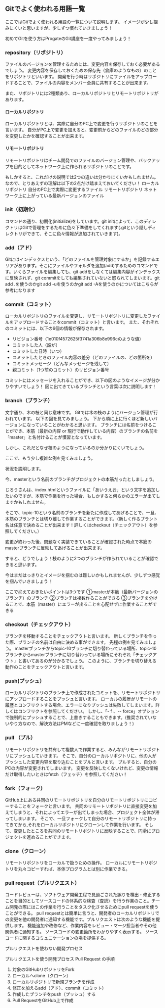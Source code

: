 ## Gitでよく使われる用語一覧
ここではGitでよく使われる用語の一覧について説明します。
イメージが少し掴みにくいと思いますが、少しずつ慣れていきましょう！

初めてGitを使う方はProgateのGit講座を一度やってみましょう！

### repository（リポジトリ）

ファイルのバージョンを管理するためには、変更内容を保存しておく必要があるでしょう。
変更内容を保存しておくための保存先（倉庫のようなもの）のことをリポジトリといいます。
開発を行う時はリポジトリにファイルをアップロードすることで、ファイルの内容をメンバー全員に共有することが出来ます。

また、リポジトリには2種類あり、ローカルリポジトリとリモートリポジトリがあります。

#### ローカルリポジトリ

ローカルリポジトリとは、実際に自分のPC上で変更を行うリポジトリのことを言います。
自分がPC上で変更を加えると、変更前からどのファイルのどの部分を変更したかを確認することが出来ます。



#### リモートリポジトリ

リモートリポジトリはチーム開発でのファイルのバージョン管理や、バックアップを目的としてネットワーク上に作られるリポジトリのことです。

もしかすると、これだけの説明では2つの違いは分かりにくいかもしれません。
なので、とりあえずの理解は以下の2点だけ踏まえておいてください！
ローカルリポジトリ
自分のPC上で実際に変更するファイル
リモートリポジトリ
ネットワーク上に上がっている最新バージョンのファイル
### init（初期化）
コマンドの通り、初期化(initialize)をしています。git initによって、このディレクトリはGitで管理をするために色々下準備をしてくれます(.gitという隠しディレクトリができて、そこに色々情報が追加されていきます)。
### add（アド）
Gitにはインデックスという、「どのファイルを管理対象にするか」を記録するエリアがあります。そこにファイルやフォルダを追加(add)するためのコマンドです。いくらファイルを編集しても、git addをしなくては編集内容がインデックスに反映されず、git commitをしても編集されていないと怒られてしまいます。git add .を使うのかgit add -uを使うのかgit add -Aを使うのかについてはこちらが参考になります
### commit（コミット）
ローカルリポジトリのファイルを変更し、リモートリポジトリに変更したファイルをアップロードすることをcommit（コミット）と言います。
また、それぞれのコミットには、以下の6個の情報が保存されます。
- リビジョン番号（1e010f4572625f3741a306b8e996cのような値）
- コミットした人（誰が）
- コミットした日時（いつ）
- コミットしたときのファイル内容の差分（どのファイルの、どの箇所を）
- コミットメッセージ（どんなメッセージを残して）
- 親コミット（1つ前のコミット）のリビジョン番号


コミットにはメッセージを入れることができ、以下の図のようなイメージが分かりやすいでしょう！
図に出てきているブランチという言葉は次に説明します！


### branch（ブランチ）
文字通り、木の枝と同じ意味です。
Gitでは木の枝のようにバージョン管理が行われています。
以下の図を見てみましょう。
下から順に上に行くほど新しいバージョンになっていることがわかると思います。
ブランチには名前をつけることができ、本筋（最新の内容 or 現行で動作している内容）のブランチの名前を「master」と名付けることが慣習となっています。

しかし、これだとなぜ枝のようになっているのか分かりにくいでしょう。

ここで、もう少し複雑な例を見てみましょう。

状況を説明します。

今、masterという名前のブランチがプロジェクトの本筋だったとしましょう。

じろうさんは、index.htmlというファイルに「あいうえお」という文字を追加したいのですが、本筋で作業を行った場合、もしかすると何らかのエラーが出てしますかもしれません。

そこで、topic-10という名前のブランチを新たに作成してあげることで、一旦、本筋のブランチとは切り離して作業することができます。（新しく作るブラント名は任意で決めることが出来ます！詳しくはcheckout（チェックアウト）を参照してください。）

変更が終わった後、問題なく実装できていることが確認された時点で本筋のmasterブランチに反映してあげることが出来ます。

すると、どうでしょう！枝のように2つのブランチが作られていることが確認できると思います。

今はまだはっきりとイメージを掴むのは難しいかもしれませんが、少しずつ感覚を掴んでいきましょう！

ここで抑えておきたいポイントは3つです
①masterが本筋（最新バージョンのブランチ）のブランチ
②ブランチは複数作ることができる
③ブランチを分けることで、本筋（master）にエラーが出ることを心配せずに作業することができる

### checkout（チェックアウト）
ブランチを移動することをチェックアウトと言います。
新しくブランチを作った際、ブランチの名前は自由に決める事ができます。
先程の例を見てみましょう。
masterブランチからtopic-10ブランチに切り替わっている場所、topic-10ブランチからmasterブランチに切り替わっている場所にそれぞれ「チェックアウト」と書いてあるのが分かるでしょう。
このように、ブランチを切り替える動作のことをチェックアウトと言います。

### push(プッシュ）
ローカルリポジトリのブランチ上で作成されたコミットを、リモートリポジトリにアップロードすることをプッシュと言います。
ローカルの履歴がリモートの履歴とコンフリクトする場合、エラーになりプッシュは失敗してしまいます。詳しくはコンフリクトを参照してください。
しかし、「- f 、-- force」オプションで強制的にプッシュすることで、上書きすることもできます。(推奨されていないやり方なので、解決方法はPMなどに一度確認を取りましょう！)
### pull （プル）
リモートリポジトリを共有して複数人で作業すると、みんながリモートリポジトリにプッシュしていきます。
そこで、自分のローカルリポジトリに、他の人がプッシュした変更内容を取り込むことをプルと言います。
プルすると、自分のPCの内容が変更されてしまいます。
変更を反映したくないけれど、変更の情報だけ取得したいときはfetch（フェッチ）を参照してください！
### fork（フォーク）
GitHub上にある共同のリモートリポジトリを自分のリモートリポジトリにコピーすることをフォークと言います。
共同のリモートリポジトリに直接変更を加えてしまうと、それによってエラーが出てしまった場合、プロジェクト全体が滞ってしまいます。
そこで、一旦フォークして自分のリモートリポジトリに持ってきてから,それをローカルリポジトリにクローンして作業を行います。
そして、変更したところを共同のリモートリポジトリに反映することで、円滑にプロジェクトを進めることができます。

### clone（クローン）
リモートリポジトリをローカルで扱うための操作。
ローカルにリモートリポジトリを丸々コピーすれば、本体プログラムとは別に作業できる。

### pull request（プルリクエスト）
コードレビューは、ソフトウェア開発工程で見過ごされた誤りを検出・修正することを目的としてソースコードの体系的な検査（査読）を行う作業のこと。チーム開発の際にはこの作業を行うことをタスク化させるためにpull requestを使うことができる。
pull requestとは簡単に言うと、開発者のローカルリポジトリでの変更を他の開発者に通知する機能です。プルリクエストは次のような機能を提供します。
機能追加や改修など、作業内容をレビュー・マージ担当者やその他関係者に通知する。
ソースコードの変更箇所をわかりやすく表示する。
ソースコードに関するコミュニケーションの場を提供する。

 プルリクエストを使わない開発プロセス


プルリクエストを使う開発プロセス
Pull Request の手順
1. 対象のGitHubリポジトリをFork
1. ローカルへclone（クローン）
1. ローカルリポジトリで新規ブランチを作成
1. 修正を加えるadd（アド）、commit（コミット）
1. 作成したブランチをpush（プッシュ）する
1. Pull RequestをGitHub上で作成


